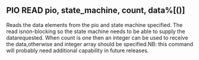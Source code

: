 ## PIO READ pio, state_machine, count, data%[()]

Reads the data elements from the pio and state machine specified. The read isnon-blocking so the state machine needs to be able to supply the datarequested. When count is one then an integer can be used to receive the data,otherwise and integer array should be specified.NB: this command will probably need additional capability in future releases.